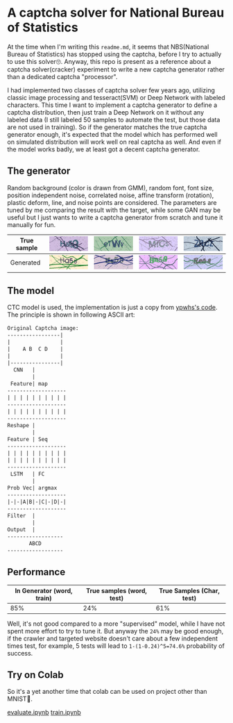 
# A captcha solver for National Bureau of Statistics

At the time when I'm writing this `readme.md`, it seems that NBS(National Bureau of Statistics) has stopped using the captcha, before I try to actually to use this solver🙄. Anyway, this repo is present as a reference about a captcha solver(cracker) experiment to write a new captcha generator rather than a dedicated captcha "processor".

I had implemented two classes of captcha solver few years ago, utilizing classic image processing and tesseract(SVM) or Deep Network with labeled characters. This time I want to implement a captcha generator to define a captcha distribution, then just train a Deep Network on it without any labeled data (I still labeled 50 samples to automate the test, but those data are not used in training). So if the generator matches the true captcha generator enough, it's expected that the model which has performed well on simulated distribution will work well on real captcha as well. And even if the model works badly, we at least got a decent captcha generator.

## The generator

Random background (color is drawn from GMM), random font, font size, position independent noise, correlated noise, affine transform (rotation), plastic deform, line, and noise points are considered. The parameters are tuned by me comparing the result with the target, while some GAN may be useful but I just wants to write a captcha generator from scratch and tune it manually for fun.


| True sample | <img src="labeled_data/0017.jpg"> | <img src="labeled_data/0001.jpg"> | <img src="labeled_data/0002.jpg"> | <img src="labeled_data/0003.jpg"> |
|-----|-----|-----|-----|----|
| Generated | <img src="generated/1.png"> | <img src="generated/2.png"> | <img src="generated/3.png"> | <img src="generated/4.png"> |


## The model

CTC model is used, the implementation is just a copy from [ypwhs's code](https://github.com/ypwhs/captcha_break/blob/master/ctc_pytorch.ipynb). The principle is shown in following ASCII art:

```
Original Captcha image:
-----------------|
|                |
|    A B  C D    |
|                |
|----------------|
  CNN   |
        |  
 Feature| map
-------------------
| | | | | | | | | |
-------------------
| | | | | | | | | |
-------------------
Reshape |
        | 
Feature | Seq
-------------------
| | | | | | | | | |
| | | | | | | | | |
-------------------
 LSTM   | FC
        |
Prob Vec| argmax
-------------------
|-|-|A|B|-|C|-|D|-|
-------------------
Filter  |
        |
Output  |
------------------
       ABCD
------------------
```

## Performance

| In Generator (word, train) | True samples (word, test) | True Samples (Char, test) |
|-----|-----|-----|
| 85% | 24% | 61% |

Well, it's not good compared to a more "supervised" model, while I have not spent more effort to try to tune it. But anyway the `24%` may be good enough, if the crawler and targeted website doesn't care about a few independent times test, for example, 5 tests will lead to `1-(1-0.24)^5=74.6%` probability of success.

## Try on Colab

So it's a yet another time that colab can be used on project other than MNIST🤔.

[evaluate.ipynb](https://colab.research.google.com/drive/14hNVuULwYmDzvwB8AbBP_0czUCYLJo2i?usp=sharing)
[train.ipynb]()
